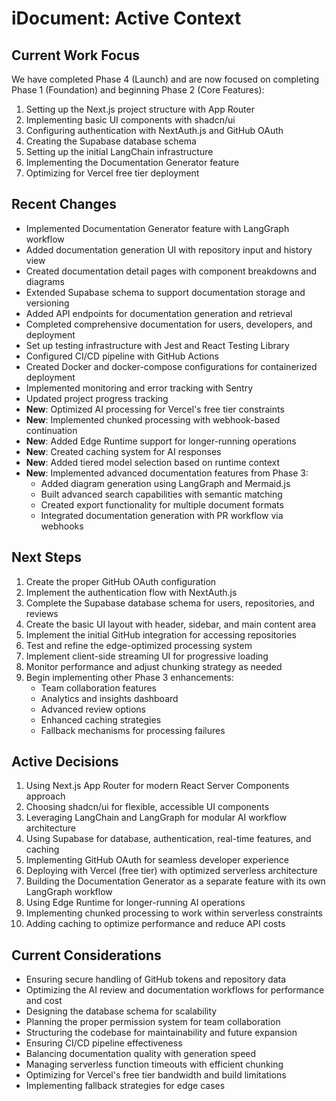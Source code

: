 # iDocument: Active Context

## Current Work Focus
We have completed Phase 4 (Launch) and are now focused on completing Phase 1 (Foundation) and beginning Phase 2 (Core Features):
1. Setting up the Next.js project structure with App Router
2. Implementing basic UI components with shadcn/ui
3. Configuring authentication with NextAuth.js and GitHub OAuth
4. Creating the Supabase database schema
5. Setting up the initial LangChain infrastructure
6. Implementing the Documentation Generator feature
7. Optimizing for Vercel free tier deployment

## Recent Changes
- Implemented Documentation Generator feature with LangGraph workflow
- Added documentation generation UI with repository input and history view
- Created documentation detail pages with component breakdowns and diagrams
- Extended Supabase schema to support documentation storage and versioning
- Added API endpoints for documentation generation and retrieval
- Completed comprehensive documentation for users, developers, and deployment
- Set up testing infrastructure with Jest and React Testing Library
- Configured CI/CD pipeline with GitHub Actions
- Created Docker and docker-compose configurations for containerized deployment
- Implemented monitoring and error tracking with Sentry
- Updated project progress tracking
- **New**: Optimized AI processing for Vercel's free tier constraints
- **New**: Implemented chunked processing with webhook-based continuation
- **New**: Added Edge Runtime support for longer-running operations
- **New**: Created caching system for AI responses
- **New**: Added tiered model selection based on runtime context
- **New**: Implemented advanced documentation features from Phase 3:
  - Added diagram generation using LangGraph and Mermaid.js
  - Built advanced search capabilities with semantic matching
  - Created export functionality for multiple document formats
  - Integrated documentation generation with PR workflow via webhooks

## Next Steps
1. Create the proper GitHub OAuth configuration
2. Implement the authentication flow with NextAuth.js
3. Complete the Supabase database schema for users, repositories, and reviews
4. Create the basic UI layout with header, sidebar, and main content area
5. Implement the initial GitHub integration for accessing repositories
6. Test and refine the edge-optimized processing system
7. Implement client-side streaming UI for progressive loading
8. Monitor performance and adjust chunking strategy as needed
9. Begin implementing other Phase 3 enhancements:
   - Team collaboration features
   - Analytics and insights dashboard
   - Advanced review options
   - Enhanced caching strategies
   - Fallback mechanisms for processing failures

## Active Decisions
1. Using Next.js App Router for modern React Server Components approach
2. Choosing shadcn/ui for flexible, accessible UI components
3. Leveraging LangChain and LangGraph for modular AI workflow architecture
4. Using Supabase for database, authentication, real-time features, and caching
5. Implementing GitHub OAuth for seamless developer experience
6. Deploying with Vercel (free tier) with optimized serverless architecture
7. Building the Documentation Generator as a separate feature with its own LangGraph workflow
8. Using Edge Runtime for longer-running AI operations
9. Implementing chunked processing to work within serverless constraints
10. Adding caching to optimize performance and reduce API costs

## Current Considerations
- Ensuring secure handling of GitHub tokens and repository data
- Optimizing the AI review and documentation workflows for performance and cost
- Designing the database schema for scalability
- Planning the proper permission system for team collaboration
- Structuring the codebase for maintainability and future expansion
- Ensuring CI/CD pipeline effectiveness
- Balancing documentation quality with generation speed
- Managing serverless function timeouts with efficient chunking
- Optimizing for Vercel's free tier bandwidth and build limitations
- Implementing fallback strategies for edge cases 